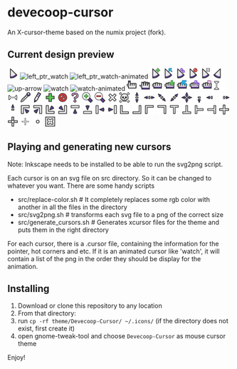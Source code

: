 # devecoop-cursor
An X-cursor-theme based on the numix project (fork).

## Current design preview

![](src/left_ptr.png "left_ptr")
![](src/left_ptr_watch_01.png "left_ptr_watch")
![](animation/left_ptr_watch.gif "left_ptr_watch-animated")
![](src/copy.png "copy")
![](src/move.png "move")
![](src/link.png "link")
![](src/circle.png "circle")
![](src/context-menu.png "context-menu")
![](src/right_ptr.png "right_ptr")
![](src/up-arrow.png "up-arrow")
![](src/watch_01.png "watch")
![](animation/watch.gif "watch-animated")
![](src/hand2.png "hand2")
![](src/openhand.png "openhand")
![](src/dnd-none.png "dnd-none")
![](src/dnd-copy.png "dnd-copy")
![](src/dnd-move.png "dnd-move")
![](src/dnd-link.png "dnd-link")
![](src/dnd-ask.png "dnd-ask")
![](src/xterm.png "xterm")
![](src/vertical-text.png "vertical-text")
![](src/color-picker.png "color-picker")
![](src/pencil.png "pencil")
![](src/plus.png "plus")
![](src/crossed_circle.png "crossed_circle")
![](src/question_arrow.png "question_arrow")
![](src/zoom-in.png "zoom-in")
![](src/zoom-out.png "zoom-out")
![](src/X_cursor.png "X_cursor")
![](src/pirate.png "pirate")
![](src/sb_v_double_arrow.png "sb_v_double_arrow")
![](src/sb_h_double_arrow.png "sb_h_double_arrow")
![](src/bd_double_arrow.png "bd_double_arrow")
![](src/fd_double_arrow.png "fd_double_arrow")
![](src/size_all.png "size_all")
![](src/sb_down_arrow.png "sb_down_arrow")
![](src/sb_left_arrow.png "sb_left_arrow")
![](src/sb_right_arrow.png "sb_right_arrow")
![](src/sb_up_arrow.png "sb_up_arrow")
![](src/top_left_corner.png "top_left_corner")
![](src/top_right_corner.png "top_right_corner")
![](src/bottom_left_corner.png "bottom_left_corner")
![](src/bottom_right_corner.png "bottom_right_corner")
![](src/top_side.png "top_side")
![](src/bottom_side.png "bottom_side")
![](src/left_side.png "left_side")
![](src/right_side.png "right_side")
![](src/ll_angle.png "ll_angle")
![](src/lr_angle.png "lr_angle")
![](src/ul_angle.png "ul_angle")
![](src/ur_angle.png "ur_angle")
![](src/top_tee.png "top_tee")
![](src/bottom_tee.png "bottom_tee")
![](src/left_tee.png "left_tee")
![](src/right_tee.png "right_tee")
![](src/cross.png "cross")
![](src/crosshair.png "crosshair")
![](src/tcross.png "tcross")
![](src/dot.png "dot")
![](src/dotbox.png "dotbox")

## Playing and generating new cursors

Note: Inkscape needs to be installed to be able to run the svg2png script.

Each cursor is on an svg file on src directory. So it can be changed to whatever you want. There are some handy scripts

- src/replace-color.sh # It completely replaces some rgb color with another in all the files in the directory
- src/svg2png.sh # transforms each svg file to a png of the correct size
- src/generate_cursors.sh # Generates xcursor files for the theme and puts them in the right directory


For each cursor, there is a .cursor file, containing the information for the pointer, hot corners and etc. If it is an animated cursor like 'watch', it will contain a list of the png in the order they should be display for the animation.

## Installing

1. Download or clone this repository to any location
2. From that directory:
3. run `cp -rf theme/Devecoop-Cursor/ ~/.icons/` (if the directory does not exist, first create it)
4. open gnome-tweak-tool and choose `Devecoop-Cursor` as mouse cursor theme

Enjoy!
